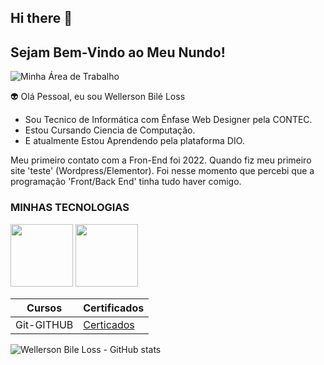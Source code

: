 ## Hi there 👋


## Sejam Bem-Vindo ao Meu Nundo!

![Minha Área de Trabalho](https://apexensino.com.br/wp-content/uploads/2020/06/aprender-a-programar.png)<br>


:alien: Olá Pessoal, eu sou Wellerson Bilé Loss

- Sou Tecnico de Informática com Ênfase Web Designer pela CONTEC. 
- Estou Cursando Ciencia de Computação.
- E atualmente Estou Aprendendo pela plataforma DIO.

Meu primeiro contato com a Fron-End foi 2022. Quando fiz meu primeiro site 'teste' (Wordpress/Elementor). Foi nesse momento que percebi que a programação 'Front/Back End' tinha tudo haver comigo.

### MINHAS TECNOLOGIAS


<img src="https://www.svgrepo.com/show/452228/html-5.svg" width="100px">
<img src="https://www.svgrepo.com/show/452228/html-5.svg" width="100px">

|  Cursos   | Certificados |
|-----|-----|
| Git-GITHUB|  [Certicados](http://)  |


![Wellerson Bile Loss - GitHub stats](https://github-readme-stats.vercel.app/api?username=wellerson-abl&show_icons=true&theme=dracula)

<!--
**Wellerson-ABL/WELLERSON-ABL** is a ✨ _special_ ✨ repository because its `README.md` (this file) appears on your GitHub profile.

Here are some ideas to get you started:

- 🔭 I’m currently working on ...
- 🌱 I’m currently learning ...
- 👯 I’m looking to collaborate on ...
- 🤔 I’m looking for help with ...
- 💬 Ask me about ...
- 📫 How to reach me: ...
- 😄 Pronouns: ...
- ⚡ Fun fact: ...
-->
